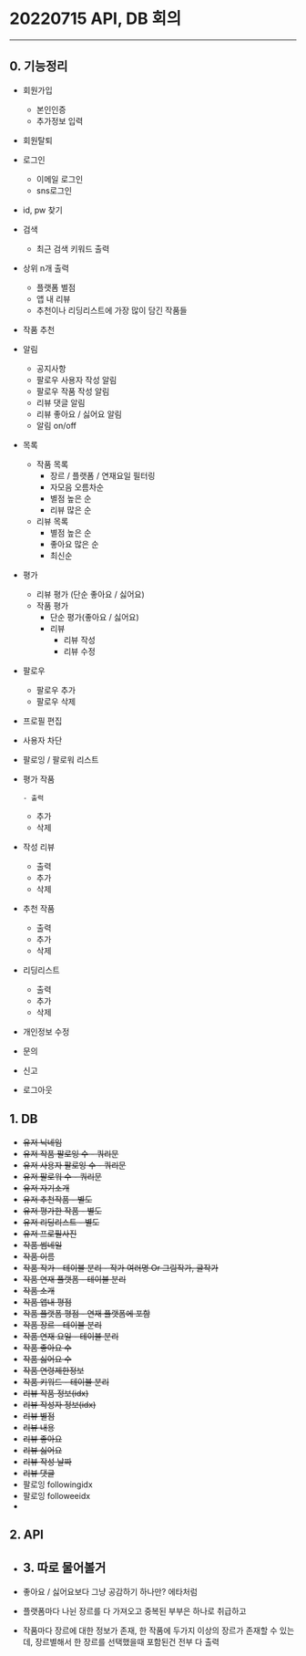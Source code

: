 # 20220715 API, DB 회의

---

## 0. 기능정리

- 회원가입
  
  - 본인인증
  - 추가정보 입력

- 회원탈퇴

- 로그인
  
  - 이메일 로그인
  - sns로그인

- id, pw 찾기

- 검색
  
  - 최근 검색 키워드 출력

- 상위 n개 출력
  
  - 플랫폼 별점
  - 앱 내 리뷰
  - 추천이나 리딩리스트에 가장 많이 담긴 작품들

- 작품 추천

- 알림
  
  - 공지사항
  - 팔로우 사용자 작성 알림
  - 팔로우 작품 작성 알림
  - 리뷰 댓글 알림
  - 리뷰 좋아요 / 싫어요 알림
  - 알림 on/off

- 목록
  
  - 작품 목록
    - 장르 / 플랫폼 / 연재요일 필터링
    - 자모음 오름차순
    - 별점 높은 순
    - 리뷰 많은 순
  - 리뷰 목록
    - 별점 높은 순
    - 좋아요 많은 순
    - 최신순

- 평가
  
  - 리뷰 평가 (단순 좋아요 / 싫어요)
  - 작품 평가
    - 단순 평가(좋아요 / 싫어요)
    - 리뷰
      - 리뷰 작성
      - 리뷰 수정

- 팔로우
  
  - 팔로우 추가
  - 팔로우 삭제

- 프로필 편집

- 사용자 차단

- 팔로잉 / 팔로워 리스트

- 평가 작품
  
      - 출력
  
  - 추가
  - 삭제

- 작성 리뷰
  
  - 출력
  - 추가
  - 삭제

- 추천 작품
  
  - 출력
  - 추가
  - 삭제

- 리딩리스트
  
  - 출력
  - 추가
  - 삭제

- 개인정보 수정

- 문의

- 신고

- 로그아웃

## 1. DB

- ~~유저 닉네임~~
- ~~유저 작품 팔로잉 수 - 쿼리문~~
- ~~유저 사용자 팔로잉 수 - 쿼리문~~
- ~~유저 팔로워 수 - 쿼리문~~
- ~~유저 자기소개~~
- ~~유저 추천작품 - 별도~~
- ~~유저 평가한 작품 - 별도~~
- ~~유저 리딩리스트 - 별도~~
- ~~유저 프로필사진~~
- ~~작품 썸네일~~
- ~~작품 이름~~
- ~~작품 작가 - 테이블 분리 - 작가 여러명 Or 그림작가, 글작가~~
- ~~작품 연재 플랫폼 - 테이블 분리~~
- ~~작품 소개~~
- ~~작품 앱내 평점~~
- ~~작품 플랫폼 평점 - 연재 플랫폼에 포함~~
- ~~작품 장르 - 테이블 분리~~
- ~~작품 연재 요일 - 테이블 분리~~
- ~~작품 좋아요 수~~
- ~~작품 싫어요 수~~
- ~~작품 연령제한정보~~
- ~~작품 키워드 - 테이블 분리~~
- ~~리뷰 작품 정보(idx)~~
- ~~리뷰 작성자 정보(idx)~~
- ~~리뷰 별점~~
- ~~리뷰 내용~~
- ~~리뷰 좋아요~~
- ~~리뷰 싫어요~~
- ~~리뷰 작성 날짜~~
- ~~리뷰 댓글~~
- 팔로잉 followingidx
- 팔로잉 followeeidx
- 

## 2. API

- ## 3. 따로 물어볼거

- 좋아요 / 싫어요보다 그냥 공감하기 하나만? 에타처럼

- 플랫폼마다 나뉜 장르를 다 가져오고 중복된 부부은 하나로 취급하고

- 작품마다 장르에 대한 정보가 존재, 한 작품에 두가지 이상의 장르가 존재할 수 있는데, 장르별해서 한 장르를 선택했을때 포함된건 전부 다 출력

